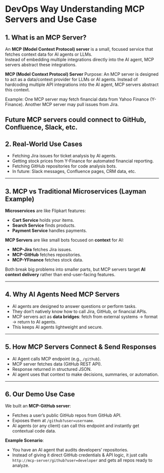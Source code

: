 # DevOps Way Understanding MCP Servers and Use Case

## 1. What is an MCP Server?
An **MCP (Model Context Protocol) server** is a small, focused service that fetches context data for AI agents or LLMs.  
Instead of embedding multiple integrations directly into the AI agent, MCP servers abstract these integrations.

**MCP (Model Context Protocol) Server**
Purpose:
An MCP server is designed to act as a data/context provider for LLMs or AI agents. Instead of hardcoding multiple API integrations into the AI agent, MCP servers abstract this context.

Example:
One MCP server may fetch financial data from Yahoo Finance (Y-Finance).
Another MCP server may pull issues from Jira.

Future MCP servers could connect to GitHub, Confluence, Slack, etc.
---

## 2. Real-World Use Cases
- Fetching Jira issues for ticket analysis by AI agents.
- Getting stock prices from Y-Finance for automated financial reporting.
- Fetching GitHub repositories for code analysis bots.
- In future: Slack messages, Confluence pages, CRM data, etc.

---

## 3. MCP vs Traditional Microservices (Layman Example)
**Microservices** are like Flipkart features:
- **Cart Service** holds your items.
- **Search Service** finds products.
- **Payment Service** handles payments.

**MCP Servers** are like small bots focused on **context** for AI:
- **MCP-Jira** fetches Jira issues.
- **MCP-GitHub** fetches repositories.
- **MCP-YFinance** fetches stock data.

Both break big problems into smaller parts, but MCP servers target **AI context delivery** rather than end-user-facing features.

---

## 4. Why AI Agents Need MCP Servers
- AI agents are designed to answer questions or perform tasks.
- They don’t natively know how to call Jira, GitHub, or financial APIs.
- MCP servers act as **data bridges**: fetch from external systems → format → return to AI agents.
- This keeps AI agents lightweight and secure.

---

## 5. How MCP Servers Connect & Send Responses
- AI Agent calls MCP endpoint (e.g., `/github`).
- MCP server fetches data (GitHub REST API).
- Response returned in structured JSON.
- AI agent uses that context to make decisions, summaries, or automation.

---

## 6. Our Demo Use Case
We built an **MCP-GitHub server**:
- Fetches a user’s public GitHub repos from GitHub API.
- Exposes them at `/github?user=username`.
- AI agents (or any client) can call this endpoint and instantly get contextual code data.

**Example Scenario**:
- You have an AI agent that audits developers’ repositories.
- Instead of giving it direct GitHub credentials & API logic, it just calls `http://mcp-server/github?user=developer` and gets all repos ready to analyze.
